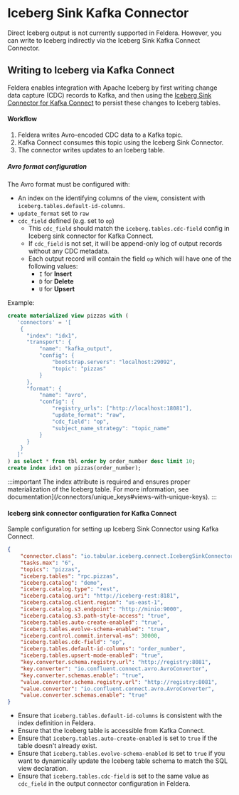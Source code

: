 # Iceberg Sink Kafka Connector

Direct Iceberg output is not currently supported in Feldera.
However, you can write to Iceberg indirectly via the Iceberg Sink Kafka Connect Connector.

## Writing to Iceberg via Kafka Connect

Feldera enables integration with Apache Iceberg by first writing
change data capture (CDC) records to Kafka, and then using the
[Iceberg Sink Connector for Kafka Connect](https://github.com/databricks/iceberg-kafka-connect) to persist these changes
to Iceberg tables.

#### Workflow

1. Feldera writes Avro-encoded CDC data to a Kafka topic.
2. Kafka Connect consumes this topic using the Iceberg Sink Connector.
3. The connector writes updates to an Iceberg table.

##### Avro format configuration

The Avro format must be configured with:
- An index on the identifying columns of the view, consistent with `iceberg.tables.default-id-columns`.
- `update_format` set to `raw`
- `cdc_field` defined (e.g. set to `op`)
  - This `cdc_field` should match the `iceberg.tables.cdc-field` config in Iceberg sink connector for Kafka Connect.
  - If `cdc_field` is not set, it will be append-only log of output records without any CDC metadata.
  - Each output record will contain the field `op` which will have one of the following values:
    - `I` for **Insert**
    - `D` for **Delete**
    - `U` for **Upsert**

Example:

```sql
create materialized view pizzas with (
   'connectors' = '[
    {
      "index": "idx1",
      "transport": {
          "name": "kafka_output",
          "config": {
              "bootstrap.servers": "localhost:29092",
              "topic": "pizzas"
          }
      },
      "format": {
          "name": "avro",
          "config": {
              "registry_urls": ["http://localhost:18081"],
              "update_format": "raw",
              "cdc_field": "op",
              "subject_name_strategy": "topic_name"
          }
      }
    }
   ]'
) as select * from tbl order by order_number desc limit 10;
create index idx1 on pizzas(order_number);
```

:::important
The index attribute is required and ensures proper materialization of the Iceberg table.
For more information, see documentation](/connectors/unique_keys#views-with-unique-keys).
:::

#### Iceberg sink connector configuration for Kafka Connect

Sample configuration for setting up Iceberg Sink Connector using Kafka
Connect.

```json
{
    "connector.class": "io.tabular.iceberg.connect.IcebergSinkConnector",
    "tasks.max": "6",
    "topics": "pizzas",
    "iceberg.tables": "rpc.pizzas",
    "iceberg.catalog": "demo",
    "iceberg.catalog.type": "rest",
    "iceberg.catalog.uri": "http://iceberg-rest:8181",
    "iceberg.catalog.client.region": "us-east-1",
    "iceberg.catalog.s3.endpoint": "http://minio:9000",
    "iceberg.catalog.s3.path-style-access": "true",
    "iceberg.tables.auto-create-enabled": "true",
    "iceberg.tables.evolve-schema-enabled": "true",
    "iceberg.control.commit.interval-ms": 30000,
    "iceberg.tables.cdc-field": "op",
    "iceberg.tables.default-id-columns": "order_number",
    "iceberg.tables.upsert-mode-enabled": "true",
    "key.converter.schema.registry.url": "http://registry:8081",
    "key.converter": "io.confluent.connect.avro.AvroConverter",
    "key.converter.schemas.enable": "true",
    "value.converter.schema.registry.url": "http://registry:8081",
    "value.converter": "io.confluent.connect.avro.AvroConverter",
    "value.converter.schemas.enable": "true"
}
```
- Ensure that `iceberg.tables.default-id-columns` is consistent with the index
  definition in Feldera.
- Ensure that the Iceberg table is accessible from Kafka Connect.
- Ensure that `iceberg.tables.auto-create-enabled` is set to `true` if the
  table doesn't already exist.
- Ensure that `iceberg.tables.evolve-schema-enabled` is set to `true` if you
  want to dynamically update the Iceberg table schema to match the SQL view
  declaration.
- Ensure that `iceberg.tables.cdc-field` is set to the same value as `cdc_field`
  in the output connector configuration in Feldera.
